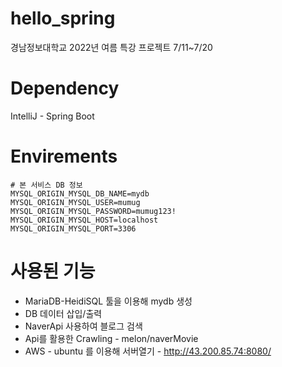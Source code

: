 # hello_spring
경남정보대학교 2022년 여름 특강 프로젝트 7/11~7/20

# Dependency
IntelliJ - Spring Boot

# Envirements
```
# 본 서비스 DB 정보
MYSQL_ORIGIN_MYSQL_DB_NAME=mydb
MYSQL_ORIGIN_MYSQL_USER=mumug
MYSQL_ORIGIN_MYSQL_PASSWORD=mumug123!
MYSQL_ORIGIN_MYSQL_HOST=localhost
MYSQL_ORIGIN_MYSQL_PORT=3306

```

# 사용된 기능
* MariaDB-HeidiSQL 툴을 이용해 mydb 생성 
* DB 데이터 삽입/출력 
* NaverApi 사용하여 블로그 검색
* Api를 활용한 Crawling - melon/naverMovie
* AWS - ubuntu 를 이용해 서버열기  -  http://43.200.85.74:8080/
